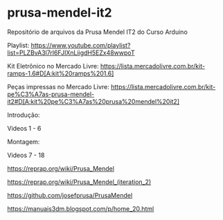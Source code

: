 # prusa-mendel-it2
Repositório de arquivos da Prusa Mendel IT2 do Curso Arduino

Playlist:
https://www.youtube.com/playlist?list=PLZBvA3l7rI6FJIXnLiigdH5EZx48wwpoT

Kit Eletrônico no Mercado Livre:
https://lista.mercadolivre.com.br/kit-ramps-1.6#D[A:kit%20ramps%201.6]

Peças impressas no Mercado Livre:
https://lista.mercadolivre.com.br/kit-pe%C3%A7as-prusa-mendel-it2#D[A:kit%20pe%C3%A7as%20prusa%20mendel%20it2]

Introdução:

Videos 1 - 6

Montagem:

Videos 7 - 18



https://reprap.org/wiki/Prusa_Mendel

https://reprap.org/wiki/Prusa_Mendel_(iteration_2)

https://github.com/josefprusa/PrusaMendel

https://manuais3dm.blogspot.com/p/home_20.html
